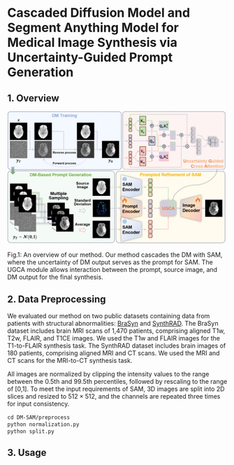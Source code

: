 # Cascaded Diffusion Model and Segment Anything Model for Medical Image Synthesis via Uncertainty-Guided Prompt Generation

## 1. Overview
<img src="./images/overview.jpg" width="500px"></img>

Fig.1: An overview of our method. Our method cascades the DM with SAM, where the uncertainty of DM output serves as the prompt for SAM. The UGCA module allows interaction between the prompt, source image, and DM output for the final synthesis.

## 2. Data Preprocessing

We evaluated our method on two public datasets containing data from patients with structural abnormalities: [BraSyn](https://www.synapse.org/Synapse:syn53708249/wiki/627507) and [SynthRAD](https://synthrad2023.grand-challenge.org/).
The BraSyn dataset includes brain MRI scans of 1,470 patients, comprising aligned T1w, T2w, FLAIR, and T1CE images.
We used the T1w and FLAIR images for the T1-to-FLAIR synthesis task.
The SynthRAD dataset includes brain images of 180 patients, comprising aligned MRI and CT scans.
We used the MRI and CT scans for the MRI-to-CT synthesis task. 

All images are normalized by clipping the intensity values to the range between the 0.5th and 99.5th percentiles, followed by rescaling to the range of [0,1].
To meet the input requirements of SAM, 3D images are split into 2D slices and resized to $512\times512$, and the channels are repeated three times for input consistency.

```
cd DM-SAM/preprocess
python normalization.py
python split.py
```

## 3. Usage


